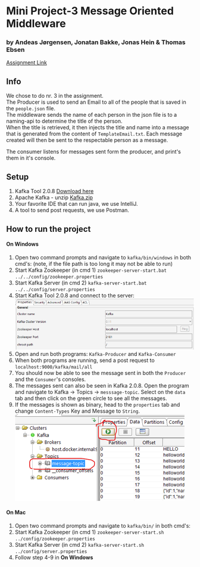 # Mini Project-3 Message Oriented Middleware

### by Andeas Jørgensen, Jonatan Bakke, Jonas Hein & Thomas  Ebsen
[Assignment Link](A8-MOM.pdf)  
 
## Info
We chose to do nr. 3 in the assignment.  
The Producer is used to send an Email to all of the people that is saved in the `people.json` file.  
The middleware sends the name of each person in the json file is to a naming-api to determine the title of the person.  
When the title is retrieved, it then injects the title and name into a message that is generated from the content of `TemplateEmail.txt`.
Each message created will then be sent to the respectable person as a message.

The consumer listens for messages sent form the producer, and print's them in it's console.
  
 
## Setup
1. Kafka Tool 2.0.8 [Download here](https://www.kafkatool.com/download.html)
2. Apache Kafka - unzip [Kafka.zip](kafka.zip)
3. Your favorite IDE that can run java, we use IntelliJ.
4. A tool to send post requests, we use Postman.
 
## How to run the project

####  On Windows
1. Open two command prompts and navigate to `kafka/bin/windows` in both cmd's: (note, if the file path is too long it may not be able to run)
2. Start Kafka Zookeeper (in cmd 1) `zookeeper-server-start.bat ../../config/zookeeper.properties`  
3. Start Kafka Server (in cmd 2) `kafka-server-start.bat ../../config/server.properties`  
4. Start Kafka Tool 2.0.8 and connect to the server:  
![kafka](/img/kafka-setup.png)    
5. Open and run both programs: `Kafka-Producer` and `Kafka-Consumer`  
6. When both programs are running, send a post request to `localhost:9000/kafka/mail/all`
7. You should now be able to see the message sent in both the `Producer` and the `Consumer`'s consoles.
8. The messages sent can also be seen in Kafka 2.0.8. Open the program and navigate to Kafka -> Topics -> `messsage-topic`. Select on the `data` tab and then click on the green circle to see all the messages.
9. If the messages is shown as binary, head to the `properties` tab and change `Content-Types` Key  and Message to `String`.  
![afka](/img/kafkaprogram.png)

#### On Mac
1. Open two command prompts and navigate to `kafka/bin/` in both cmd's:  
2. Start Kafka Zookeeper (in cmd 1) `zookeeper-server-start.sh ../config/zookeeper.properties`
3. Start Kafka Server (in cmd 2) `kafka-server-start.sh ../config/server.properties`
4. Follow step 4-9 in **On Windows**